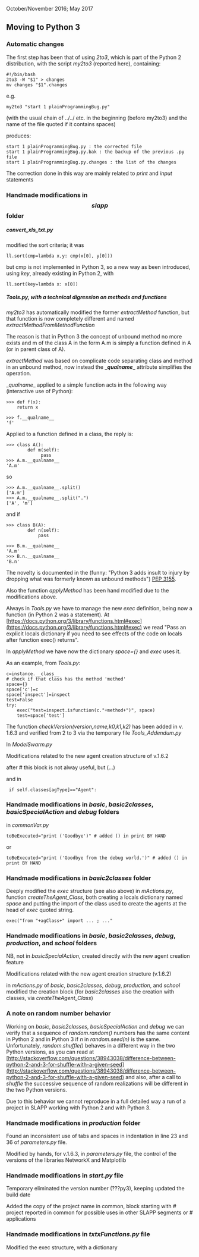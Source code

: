 October/November 2016; May 2017

## **Moving to Python 3**

### Automatic changes

The first step has been that of using *2to3*, which is part of the Python 2 distribution, with the script *my2to3* (reported here), containing:  

    #!/bin/bash  
    2to3 -W "$1" > changes  
    mv changes "$1".changes  

e.g.  

    my2to3 "start 1 plainProgrammingBug.py"

(with the usual chain of ../../ etc. in the beginning (before my2to3) and the name of the file quoted if it contains spaces)

produces:

    start 1 plainProgrammingBug.py : the corrected file   
    start 1 plainProgrammingBug.py.bak : the backup of the previous .py file   
    start 1 plainProgrammingBug.py.changes : the list of the changes

The correction done in this way are mainly related to *print* and *input* statements

### Handmade modifications in *$$slapp$$* folder

##### convert_xls_txt.py

modified the sort criteria; it was  

    ll.sort(cmp=lambda x,y: cmp(x[0], y[0]))

but cmp is not implemented in Python 3, so a new way as been introduced,
using *key*, already existing in Python 2, with  

    ll.sort(key=lambda x: x[0])

##### Tools.py, with a technical digression on methods and functions

*my2to3* has automatically modified the former *extractMethod* function, but that function is now completely different and named *extractMethodFromMethodFunction*

The reason is that in Python 3 the concept of unbound method no more exists and m of the class A in the form A.m is simply a function defined in A (or in parent class of A).

*extractMethod* was based on complicate code separating class and method in an unbound method, now instead the **\__qualname__** attribute simplifies the operation.

\__qualname__ applied to a simple function acts in the following way (interactive use of Python):

    >>> def f(x):
    	return x

    >>> f.__qualname__
    'f'

Applied to a function defined in a class, the reply is:

    >>> class A():
	        def m(self):
		         pass
    >>> A.m.__qualname__
    'A.m'

so

    >>> A.m.__qualname__.split()
    ['A.m']
    >>> A.m.__qualname__.split(".")
    ['A', 'm']

and if

    >>> class B(A):
         	def n(self):
          		pass

    >>> B.m.__qualname__
    'A.m'
    >>> B.n.__qualname__
    'B.n'

The novelty is documented in the (funny: "Python 3 adds insult to injury by dropping what was formerly known as unbound methods") [PEP 3155](https://www.python.org/dev/peps/pep-3155/).  


Also the function *applyMethod* has been hand modified due to the modifications above.

Always in *Tools.py* we have to manage the new *exec* definition, being now a function (in Python 2 was a statement). At [https://docs.python.org/3/library/functions.html#exec](https://docs.python.org/3/library/functions.html#exec) we read "Pass an explicit locals dictionary if you need to see effects of the code on locals after function exec() returns".

In *applyMethod* we have now the dictionary *space={}* and *exec* uses it.  

As an example, from *Tools.py*:

    c=instance.__class__
    # check if that class has the method 'method'
    space={}
    space['c']=c
    space['inspect']=inspect
    test=False
    try:
        exec("test=inspect.isfunction(c."+method+")", space)
        test=space['test']

The function *checkVersion(version,name,k0,k1,k2)* has been added in v. 1.6.3 and verified from 2 to 3 via the temporary file *Tools_Addendum.py*


In *ModelSwarm.py*

Modifications related to the new agent creation structure of v.1.6.2

after
    # this block is not alway useful, but (...)

 and in

     if self.classes[agType]=="Agent":


### Handmade modifications in *basic*, *basic2classes*, *basicSpecialAction* and *debug* folders

in *commonVar.py*

    toBeExecuted="print ('Goodbye')" # added () in print BY HAND

or

    toBeExecuted="print ('Goodbye from the debug world.')" # added () in print BY HAND

### Handmade modifications in *basic2classes* folder

Deeply modified the *exec* structure (see also above) in *mActions.py*, function *createTheAgent_Class*, both creating a locals dictionary named *space* and putting the import of the class used to create the agents at the head of *exec* quoted string.  

    exec("from "+agClass+" import ... ; ..."

### Handmade modifications in *basic*, *basic2classes*, *debug*, *production*, and *school* folders

NB, not in *basicSpecialAction*, created directly with the new agent creation feature

Modifications related with the new agent creation structure (v.1.6.2)

in *mActions.py* of *basic*, *basic2classes*, *debug*, *production*, and *school*
modified the creation block
(for *basic2classes* also the creation with classes, via *createTheAgent_Class*)


### A note on random number behavior

Working on *basic*, *basic2classes*, *basicSpecialAction* and *debug* we can verify that a sequence of *random.random()* numbers has the same content in Python 2 and in Python 3 if *n* in *random.seed(n)* is the same.
Unfortunately, *random.shuffle()* behaves in a different way in the two Python versions, as you can read at
[http://stackoverflow.com/questions/38943038/difference-between-python-2-and-3-for-shuffle-with-a-given-seed](http://stackoverflow.com/questions/38943038/difference-between-python-2-and-3-for-shuffle-with-a-given-seed) and also, after a call to *shuffle* the successive sequence of random realizations will be different in the two Python versions.

Due to this behavior we cannot reproduce in a full detailed way a run of a project in SLAPP working with Python 2 and with Python 3.

### Handmade modifications in *production* folder

Found an inconsistent use of tabs and spaces in indentation in line 23 and 36 of *parameters.py* file.  

Modified by hands, for v.1.6.3, in *parameters.py* file, the control of the versions of the libraries NetworkX and Matplotlib

### Handmade modifications in *start.py* file

Temporary eliminated the version number (???py3), keeping updated the build date

Added the copy of the project name in common, block starting with
    # project reported in common for possible uses in other SLAPP segments or
    # applications

### Handmade modifications in *txtxFunctions.py* file

Modified the exec structure, with a dictionary
